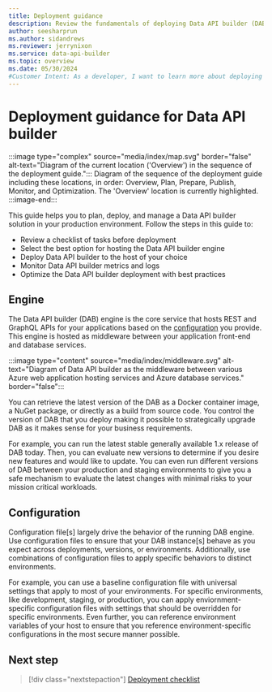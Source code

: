 ```yaml
---
title: Deployment guidance
description: Review the fundamentals of deploying Data API builder (DAB) to Azure services or a self-hosted solution.
author: seesharprun
ms.author: sidandrews
ms.reviewer: jerrynixon
ms.service: data-api-builder
ms.topic: overview
ms.date: 05/30/2024
#Customer Intent: As a developer, I want to learn more about deploying DAB, so that I can determine the best option for my workload.
---
```


# Deployment guidance for Data API builder

:::image type="complex" source="media/index/map.svg" border="false" alt-text="Diagram of the current location ('Overview') in the sequence of the deployment guide.":::
Diagram of the sequence of the deployment guide including these locations, in order: Overview, Plan, Prepare, Publish, Monitor, and Optimization. The 'Overview' location is currently highlighted.
:::image-end:::

This guide helps you to plan, deploy, and manage a Data API builder solution in your production environment. Follow the steps in this guide to:

- Review a checklist of tasks before deployment
- Select the best option for hosting the Data API builder engine
- Deploy Data API builder to the host of your choice
- Monitor Data API builder metrics and logs
- Optimize the Data API builder deployment with best practices

## Engine

The Data API builder (DAB) engine is the core service that hosts REST and GraphQL APIs for your applications based on the [configuration](#configuration) you provide. This engine is hosted as middleware between your application front-end and database services.

:::image type="content" source="media/index/middleware.svg" alt-text="Diagram of Data API builder as the middleware between various Azure web application hosting services and Azure database services." border="false":::

You can retrieve the latest version of the DAB as a Docker container image, a NuGet package, or directly as a build from source code. You control the version of DAB that you deploy making it possible to strategically upgrade DAB as it makes sense for your business requirements.

For example, you can run the latest stable generally available 1.x release of DAB today. Then, you can evaluate new versions to determine if you desire new features and would like to update. You can even run different versions of DAB between your production and staging environments to give you a safe mechanism to evaluate the latest changes with minimal risks to your mission critical workloads.

## Configuration

Configuration file\[s\] largely drive the behavior of the running DAB engine. Use configuration files to ensure that your DAB instance\[s\] behave as you expect across deployments, versions, or environments. Additionally, use combinations of configuration files to apply specific behaviors to distinct environments.

For example, you can use a baseline configuration file with universal settings that apply to most of your environments. For specific environments, like development, staging, or production, you can apply enviornment-specific configuration files with settings that should be overridden for specific environments. Even further, you can reference environment variables of your host to ensure that you reference environment-specific configurations in the most secure manner possible.

## Next step

> [!div class="nextstepaction"]
> [Deployment checklist](checklist.md)
